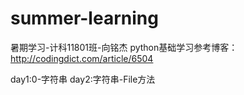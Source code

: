 # summer-learning
暑期学习-计科11801班-向铭杰
python基础学习参考博客： http://codingdict.com/article/6504

day1:0-字符串
day2:字符串-File方法
